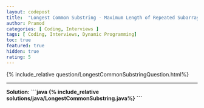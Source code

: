 ```yaml
---
layout: codepost
title:  "Longest Common Substring - Maximum Length of Repeated Subarray (Leetcode 718) - Coding Interview Question"
author: Pramod
categories: [ Coding, Interviews ]
tags: [ Coding, Interviews, Dynamic Programming]
toc: true
featured: true
hidden: true
rating: 5
---
```


{% include_relative question/LongestCommonSubstringQuestion.html%}
<hr>
<b>Solution:<b>
```java
{% include_relative solutions/java/LongestCommonSubstring.java%}
```
